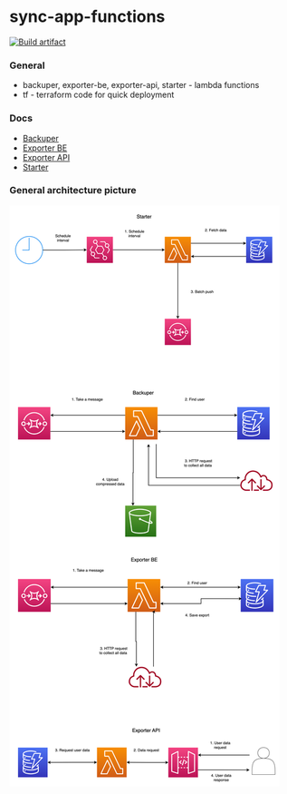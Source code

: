 # sync-app-functions

[![Build artifact](https://github.com/storytime/sync-app-functions/actions/workflows/build-sync-app.yml/badge.svg?branch=main)](https://github.com/storytime/sync-app-functions/actions/workflows/build-sync-app.yml)

### General

- backuper, exporter-be, exporter-api, starter - lambda functions
- tf - terraform code for quick deployment

### Docs

- [Backuper](backuper/README.md)
- [Exporter BE](exporter/README.md)
- [Exporter API](exporter-api/README.md)
- [Starter](starter/README.md)

### General architecture picture

![image info](./misc/scheme.png)
